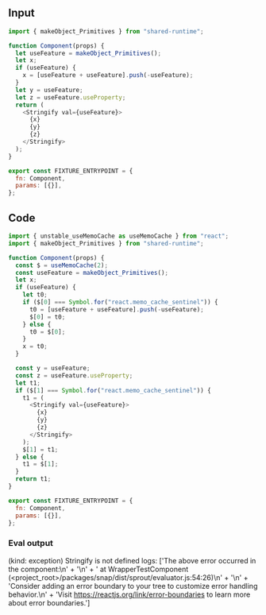 
## Input

```javascript
import { makeObject_Primitives } from "shared-runtime";

function Component(props) {
  let useFeature = makeObject_Primitives();
  let x;
  if (useFeature) {
    x = [useFeature + useFeature].push(-useFeature);
  }
  let y = useFeature;
  let z = useFeature.useProperty;
  return (
    <Stringify val={useFeature}>
      {x}
      {y}
      {z}
    </Stringify>
  );
}

export const FIXTURE_ENTRYPOINT = {
  fn: Component,
  params: [{}],
};

```

## Code

```javascript
import { unstable_useMemoCache as useMemoCache } from "react";
import { makeObject_Primitives } from "shared-runtime";

function Component(props) {
  const $ = useMemoCache(2);
  const useFeature = makeObject_Primitives();
  let x;
  if (useFeature) {
    let t0;
    if ($[0] === Symbol.for("react.memo_cache_sentinel")) {
      t0 = [useFeature + useFeature].push(-useFeature);
      $[0] = t0;
    } else {
      t0 = $[0];
    }
    x = t0;
  }

  const y = useFeature;
  const z = useFeature.useProperty;
  let t1;
  if ($[1] === Symbol.for("react.memo_cache_sentinel")) {
    t1 = (
      <Stringify val={useFeature}>
        {x}
        {y}
        {z}
      </Stringify>
    );
    $[1] = t1;
  } else {
    t1 = $[1];
  }
  return t1;
}

export const FIXTURE_ENTRYPOINT = {
  fn: Component,
  params: [{}],
};

```
      
### Eval output
(kind: exception) Stringify is not defined
logs: ['The above error occurred in the <WrapperTestComponent> component:\n' +
  '\n' +
  '    at WrapperTestComponent (<project_root>/packages/snap/dist/sprout/evaluator.js:54:26)\n' +
  '\n' +
  'Consider adding an error boundary to your tree to customize error handling behavior.\n' +
  'Visit https://reactjs.org/link/error-boundaries to learn more about error boundaries.']